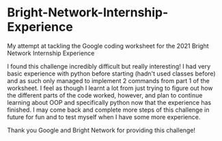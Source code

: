 # Bright-Network-Internship-Experience
My attempt at tackling the Google coding worksheet for the 2021 Bright Network Internship Experience

I found this challenge incredibly difficult but really interesting! I had very basic experience with python before starting (hadn't used classes before) and as such only managed to implement 2 commands from part 1 of the worksheet. 
I feel as though I learnt a lot from just trying to figure out how the different parts of the code worked, however, and plan to continue learning about OOP and specifically python now that the experience has finished.
I may come back and complete more steps of this challenge in future for fun and to test myself when I have some more experience.

Thank you Google and Bright Network for providing this challenge!
